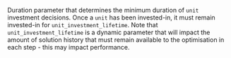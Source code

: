Duration parameter that determines the minimum duration of `unit` investment decisions. Once a `unit` has been invested-in, it must remain invested-in for `unit_investment_lifetime`. Note that `unit_investment_lifetime` is a dynamic parameter that will impact the amount of solution history that must remain available to the optimisation in each step - this may impact performance.
